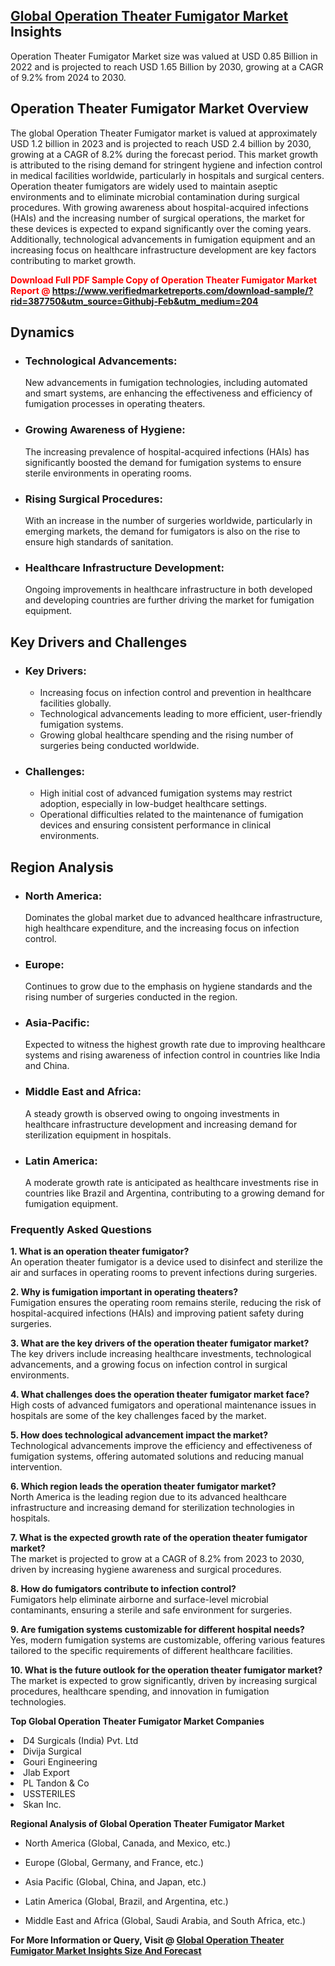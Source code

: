 <h2><a href="https://www.verifiedmarketreports.com/download-sample/?rid=387750&amp;utm_source=Githubj&amp;utm_medium=204" target="_blank">Global Operation Theater Fumigator Market</a> Insights</h2><p>Operation Theater Fumigator Market size was valued at USD 0.85 Billion in 2022 and is projected to reach USD 1.65 Billion by 2030, growing at a CAGR of 9.2% from 2024 to 2030.</p><p><h2>Operation Theater Fumigator Market Overview</h2> <p>The global Operation Theater Fumigator market is valued at approximately USD 1.2 billion in 2023 and is projected to reach USD 2.4 billion by 2030, growing at a CAGR of 8.2% during the forecast period. This market growth is attributed to the rising demand for stringent hygiene and infection control in medical facilities worldwide, particularly in hospitals and surgical centers. Operation theater fumigators are widely used to maintain aseptic environments and to eliminate microbial contamination during surgical procedures. With growing awareness about hospital-acquired infections (HAIs) and the increasing number of surgical operations, the market for these devices is expected to expand significantly over the coming years. Additionally, technological advancements in fumigation equipment and an increasing focus on healthcare infrastructure development are key factors contributing to market growth.</p> <p><strong><p><span class=""><span style="color: #ff0000;"><strong>Download Full PDF Sample Copy of Operation Theater Fumigator Market Report</strong> @ </span><a href="https://www.verifiedmarketreports.com/download-sample/?rid=387750&amp;utm_source=Githubj-Feb&amp;utm_medium=204" target="_blank">https://www.verifiedmarketreports.com/download-sample/?rid=387750&amp;utm_source=Githubj-Feb&amp;utm_medium=204</a></span></p></strong></p> <h2>Dynamics</h2> <ul> <li><h3>Technological Advancements:</h3> New advancements in fumigation technologies, including automated and smart systems, are enhancing the effectiveness and efficiency of fumigation processes in operating theaters.</li> <li><h3>Growing Awareness of Hygiene:</h3> The increasing prevalence of hospital-acquired infections (HAIs) has significantly boosted the demand for fumigation systems to ensure sterile environments in operating rooms.</li> <li><h3>Rising Surgical Procedures:</h3> With an increase in the number of surgeries worldwide, particularly in emerging markets, the demand for fumigators is also on the rise to ensure high standards of sanitation.</li> <li><h3>Healthcare Infrastructure Development:</h3> Ongoing improvements in healthcare infrastructure in both developed and developing countries are further driving the market for fumigation equipment.</li> </ul> <h2>Key Drivers and Challenges</h2> <ul> <li><h3>Key Drivers:</h3> <ul> <li>Increasing focus on infection control and prevention in healthcare facilities globally.</li> <li>Technological advancements leading to more efficient, user-friendly fumigation systems.</li> <li>Growing global healthcare spending and the rising number of surgeries being conducted worldwide.</li> </ul> </li> <li><h3>Challenges:</h3> <ul> <li>High initial cost of advanced fumigation systems may restrict adoption, especially in low-budget healthcare settings.</li> <li>Operational difficulties related to the maintenance of fumigation devices and ensuring consistent performance in clinical environments.</li> </ul> </li> </ul> <h2>Region Analysis</h2> <ul> <li><h3>North America:</h3> Dominates the global market due to advanced healthcare infrastructure, high healthcare expenditure, and the increasing focus on infection control.</li> <li><h3>Europe:</h3> Continues to grow due to the emphasis on hygiene standards and the rising number of surgeries conducted in the region.</li> <li><h3>Asia-Pacific:</h3> Expected to witness the highest growth rate due to improving healthcare systems and rising awareness of infection control in countries like India and China.</li> <li><h3>Middle East and Africa:</h3> A steady growth is observed owing to ongoing investments in healthcare infrastructure development and increasing demand for sterilization equipment in hospitals.</li> <li><h3>Latin America:</h3> A moderate growth rate is anticipated as healthcare investments rise in countries like Brazil and Argentina, contributing to a growing demand for fumigation equipment.</li> </ul> <h3>Frequently Asked Questions</h3> <p><strong>1. What is an operation theater fumigator?</strong><br> An operation theater fumigator is a device used to disinfect and sterilize the air and surfaces in operating rooms to prevent infections during surgeries.</p> <p><strong>2. Why is fumigation important in operating theaters?</strong><br> Fumigation ensures the operating room remains sterile, reducing the risk of hospital-acquired infections (HAIs) and improving patient safety during surgeries.</p> <p><strong>3. What are the key drivers of the operation theater fumigator market?</strong><br> The key drivers include increasing healthcare investments, technological advancements, and a growing focus on infection control in surgical environments.</p> <p><strong>4. What challenges does the operation theater fumigator market face?</strong><br> High costs of advanced fumigators and operational maintenance issues in hospitals are some of the key challenges faced by the market.</p> <p><strong>5. How does technological advancement impact the market?</strong><br> Technological advancements improve the efficiency and effectiveness of fumigation systems, offering automated solutions and reducing manual intervention.</p> <p><strong>6. Which region leads the operation theater fumigator market?</strong><br> North America is the leading region due to its advanced healthcare infrastructure and increasing demand for sterilization technologies in hospitals.</p> <p><strong>7. What is the expected growth rate of the operation theater fumigator market?</strong><br> The market is projected to grow at a CAGR of 8.2% from 2023 to 2030, driven by increasing hygiene awareness and surgical procedures.</p> <p><strong>8. How do fumigators contribute to infection control?</strong><br> Fumigators help eliminate airborne and surface-level microbial contaminants, ensuring a sterile and safe environment for surgeries.</p> <p><strong>9. Are fumigation systems customizable for different hospital needs?</strong><br> Yes, modern fumigation systems are customizable, offering various features tailored to the specific requirements of different healthcare facilities.</p> <p><strong>10. What is the future outlook for the operation theater fumigator market?</strong><br> The market is expected to grow significantly, driven by increasing surgical procedures, healthcare spending, and innovation in fumigation technologies.</p> </p><p><strong>Top Global Operation Theater Fumigator Market Companies</strong></p><div data-test-id=""><p><li>D4 Surgicals (India) Pvt. Ltd</li><li> Divija Surgical</li><li> Gouri Engineering</li><li> Jlab Export</li><li> PL Tandon & Co</li><li> USSTERILES</li><li> Skan Inc.</li></p><div><strong>Regional Analysis of&nbsp;Global Operation Theater Fumigator Market</strong></div><ul><li dir="ltr"><p dir="ltr">North America&nbsp;(Global, Canada, and Mexico, etc.)</p></li><li dir="ltr"><p dir="ltr">Europe (Global, Germany, and France, etc.)</p></li><li dir="ltr"><p dir="ltr">Asia Pacific&nbsp;(Global, China, and Japan, etc.)</p></li><li dir="ltr"><p dir="ltr">Latin America&nbsp;(Global, Brazil, and Argentina, etc.)</p></li><li dir="ltr">Middle East and Africa&nbsp;(Global, Saudi Arabia, and South Africa, etc.)</li></ul><p><strong>For More Information or Query, Visit @&nbsp;</strong><strong><a href="https://www.verifiedmarketreports.com/product/operation-theater-fumigator-market/?utm_source=Githubj&amp;utm_medium=204" target="_blank">Global Operation Theater Fumigator Market Insights Size And Forecast</a></strong></p></div>
